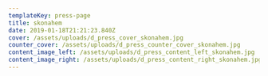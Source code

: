 ```yaml
---
templateKey: press-page
title: skonahem
date: 2019-01-18T21:21:23.840Z
cover: /assets/uploads/d_press_cover_skonahem.jpg
counter_cover: /assets/uploads/d_press_counter_cover_skonahem.jpg
content_image_left: /assets/uploads/d_press_content_left_skonahem.jpg
content_image_right: /assets/uploads/d_press_content_right_skonahem.jpg
---
```


